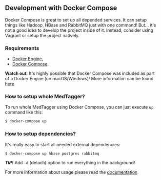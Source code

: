 Development with Docker Compose
-------------------------------

Docker Compose is great to set up all depended services. It can setup things like Hadoop, HBase and RabbitMQ just
 with one command! But... it's not a good idea to develop the project inside of it. Instead, consider using Vagrant
 or setup the project natively.

### Requirements
 - [Docker Engine](https://www.docker.com),
 - [Docker Compose](https://docs.docker.com/compose/).
 
**Watch out:** It's highly possible that Docker Compose was included as part of a Docker Engine (on macOS/Windows)!
 More information can be found [here](https://docs.docker.com/compose/install/#prerequisites).

### How to setup whole MedTagger?

To run whole MedTagger using Docker Compose, you can just execute `up` command like this:

```bash
$ docker-compose up
```

### How to setup dependencies?

It's really easy to start all needed external dependencies:

```bash
$ docker-compose up hbase postgres rabbitmq
```

_**TIP!**_ Add `-d` (detach) option to run everything in the background!

For more information about usage please read the [documentation](https://docs.docker.com/compose/).

